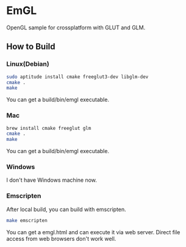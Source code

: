# EmGL

OpenGL sample for crossplatform with GLUT and GLM.

## How to Build

### Linux(Debian)

```sh
sudo aptitude install cmake freeglut3-dev libglm-dev
cmake .
make
```

You can get a build/bin/emgl executable.

### Mac

```sh
brew install cmake freeglut glm
cmake .
make
```

You can get a build/bin/emgl executable.

### Windows

I don't have Windows machine now.

### Emscripten

After local build, you can build with emscripten.

```sh
make emscripten
```

You can get a emgl.html and can execute it via web server. Direct file access from web browsers don't work well.
